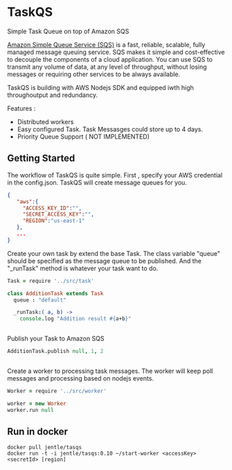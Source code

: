 # TaskQS

Simple Task Queue on top of Amazon SQS

[Amazon Simple Queue Service (SQS)](https://aws.amazon.com/sqs/?nc1=h_ls) is a fast, reliable, scalable, fully managed message queuing service. SQS makes it simple and cost-effective to decouple the components of a cloud application. You can use SQS to transmit any volume of data, at any level of throughput, without losing messages or requiring other services to be always available.

TaskQS is building with AWS Nodejs SDK and equipped iwth high throughoutput and redundancy.

Features :

* Distributed workers 
* Easy configured Task. Task Messasges could store up to 4 days.
* Priority Queue Support ( NOT IMPLEMENTED)




## Getting Started

The workflow of TaskQS is quite simple. First , specify your AWS credential in the config.json. TaskQS will create message queues for you.
```json
{
   "aws":{
     "ACCESS_KEY_ID":"",
     "SECRET_ACCESS_KEY":"",
     "REGION":"us-east-1"
   },
   ...
}
```
Create your own task by extend the base Task. The class variable "queue" should be specified as the message queue to be published. And the "_runTask" method is whatever your task want to do.

```coffeescript
Task = require '../src/task'

class AdditionTask extends Task
  queue : "default"

  _runTask:( a, b) ->
    console.log "Addition result #{a+b}"
    
```

Publish your Task to Amazon SQS

```coffeescript
AdditionTask.publish null, 1, 2
    
```

Create a worker to processing task messages. The worker will keep poll messages and processing based on nodejs events.

```coffeescript
Worker = require '../src/worker'

worker = new Worker
worker.run null
```
## Run in docker 
```
docker pull jentle/tasqs
docker run -t -i jentle/tasqs:0.10 ~/start-worker <accessKey> <secretId> [region]
```
